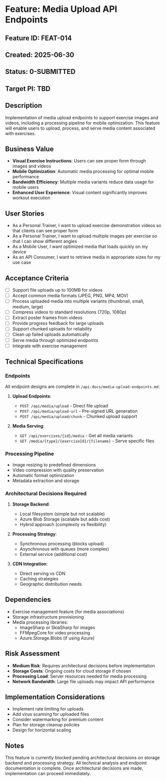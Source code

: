 # Feature: Media Upload API Endpoints

## Feature ID: FEAT-014
## Created: 2025-06-30
## Status: 0-SUBMITTED
## Target PI: TBD

## Description
Implementation of media upload endpoints to support exercise images and videos, including a processing pipeline for mobile optimization. This feature will enable users to upload, process, and serve media content associated with exercises.

## Business Value
- **Visual Exercise Instructions**: Users can see proper form through images and videos
- **Mobile Optimization**: Automatic media processing for optimal mobile performance
- **Bandwidth Efficiency**: Multiple media variants reduce data usage for mobile users
- **Enhanced User Experience**: Visual content significantly improves workout execution

## User Stories
- As a Personal Trainer, I want to upload exercise demonstration videos so that clients can see proper form
- As a Personal Trainer, I want to upload multiple images per exercise so that I can show different angles
- As a Mobile User, I want optimized media that loads quickly on my device
- As an API Consumer, I want to retrieve media in appropriate sizes for my use case

## Acceptance Criteria
- [ ] Support file uploads up to 100MB for videos
- [ ] Accept common media formats (JPEG, PNG, MP4, MOV)
- [ ] Process uploaded media into multiple variants (thumbnail, small, medium, large)
- [ ] Compress videos to standard resolutions (720p, 1080p)
- [ ] Extract poster frames from videos
- [ ] Provide progress feedback for large uploads
- [ ] Support chunked uploads for reliability
- [ ] Clean up failed uploads automatically
- [ ] Serve media through optimized endpoints
- [ ] Integrate with exercise management

## Technical Specifications

### Endpoints
All endpoint designs are complete in `/api-docs/media-upload-endpoints.md`:

1. **Upload Endpoints**:
   - `POST /api/media/upload` - Direct file upload
   - `POST /api/media/upload-url` - Pre-signed URL generation
   - `POST /api/media/upload/chunk` - Chunked upload support

2. **Media Serving**:
   - `GET /api/exercises/{id}/media` - Get all media variants
   - `GET /media/{type}/{exerciseId}/{filename}` - Serve specific files

### Processing Pipeline
- Image resizing to predefined dimensions
- Video compression with quality preservation
- Automatic format optimization
- Metadata extraction and storage

### Architectural Decisions Required
1. **Storage Backend**:
   - Local filesystem (simple but not scalable)
   - Azure Blob Storage (scalable but adds cost)
   - Hybrid approach (complexity vs flexibility)

2. **Processing Strategy**:
   - Synchronous processing (blocks upload)
   - Asynchronous with queues (more complex)
   - External service (additional cost)

3. **CDN Integration**:
   - Direct serving vs CDN
   - Caching strategies
   - Geographic distribution needs

## Dependencies
- Exercise management feature (for media associations)
- Storage infrastructure provisioning
- Media processing libraries:
  - ImageSharp or SkiaSharp for images
  - FFMpegCore for video processing
  - Azure.Storage.Blobs (if using Azure)

## Risk Assessment
- **Medium Risk**: Requires architectural decisions before implementation
- **Storage Costs**: Ongoing costs for cloud storage if chosen
- **Processing Load**: Server resources needed for media processing
- **Network Bandwidth**: Large file uploads may impact API performance

## Implementation Considerations
- Implement rate limiting for uploads
- Add virus scanning for uploaded files
- Consider watermarking for premium content
- Plan for storage cleanup policies
- Design for horizontal scaling

## Notes
This feature is currently blocked pending architectural decisions on storage backend and processing strategy. All technical analysis and endpoint documentation is complete. Once architectural decisions are made, implementation can proceed immediately.